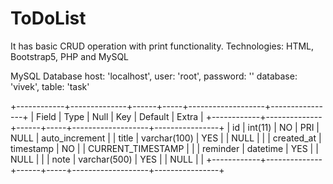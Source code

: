 # ToDoList
It has basic CRUD operation with print functionality. Technologies: HTML, Bootstrap5, PHP and MySQL

MySQL Database
 host: 'localhost',
 user: 'root',
 password: ''
 database: 'vivek',
 table: 'task'
  
  
+------------+--------------+------+-----+-------------------+----------------+
| Field      | Type         | Null | Key | Default           | Extra          |
+------------+--------------+------+-----+-------------------+----------------+
| id         | int(11)      | NO   | PRI | NULL              | auto_increment |
| title      | varchar(100) | YES  |     | NULL              |                |
| created_at | timestamp    | NO   |     | CURRENT_TIMESTAMP |                |
| reminder   | datetime     | YES  |     | NULL              |                |
| note       | varchar(500) | YES  |     | NULL              |                |
+------------+--------------+------+-----+-------------------+----------------+
 
 
